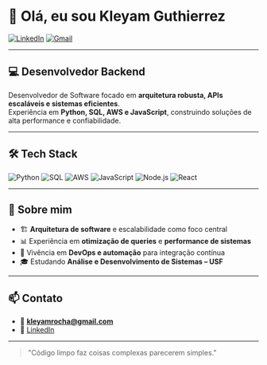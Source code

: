# 👋 Olá, eu sou Kleyam Guthierrez  

[![LinkedIn](https://img.shields.io/badge/-LinkedIn-0A66C2?style=flat-square&logo=linkedin&logoColor=white)](https://www.linkedin.com/in/kleyam-guthierrez-ba3b61234/)
[![Gmail](https://img.shields.io/badge/-Email-D14836?style=flat-square&logo=gmail&logoColor=white)](mailto:kleyamrocha@gmail.com)

---

## 💻 Desenvolvedor Backend
Desenvolvedor de Software focado em **arquitetura robusta, APIs escaláveis e sistemas eficientes**.  
Experiência em **Python, SQL, AWS e JavaScript**, construindo soluções de alta performance e confiabilidade.

---

## 🛠️ Tech Stack
![Python](https://img.shields.io/badge/-Python-3776AB?style=flat-square&logo=python&logoColor=white)
![SQL](https://img.shields.io/badge/-SQL-4479A1?style=flat-square&logo=postgresql&logoColor=white)
![AWS](https://img.shields.io/badge/-AWS-232F3E?style=flat-square&logo=amazon-aws&logoColor=white)
![JavaScript](https://img.shields.io/badge/-JavaScript-F7DF1E?style=flat-square&logo=javascript&logoColor=black)
![Node.js](https://img.shields.io/badge/-Node.js-339933?style=flat-square&logo=node.js&logoColor=white)
![React](https://img.shields.io/badge/-React-61DAFB?style=flat-square&logo=react&logoColor=black)

---

## 🔎 Sobre mim
- 🏗️ **Arquitetura de software** e escalabilidade como foco central  
- 📊 Experiência em **otimização de queries** e **performance de sistemas**  
- 🔄 Vivência em **DevOps e automação** para integração contínua  
- 🎓 Estudando **Análise e Desenvolvimento de Sistemas – USF**  

---

## 📫 Contato
- 📧 **kleyamrocha@gmail.com**  
- 🔗 [LinkedIn](https://www.linkedin.com/in/kleyam-guthierrez-ba3b61234/)  

---

> "Código limpo faz coisas complexas parecerem simples."
